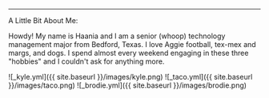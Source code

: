 ---
A Little Bit About Me: 

Howdy! My name is Haania and I am a senior (whoop) technology management major from Bedford, Texas. 
I love Aggie football, tex-mex and margs, and dogs. I spend almost every weekend engaging in these three "hobbies" and I couldn't ask for anything more. 

![_kyle.yml]({{ site.baseurl }}/images/kyle.png)
![_taco.yml]({{ site.baseurl }}/images/taco.png)
![_brodie.yml]({{ site.baseurl }}/images/brodie.png)
